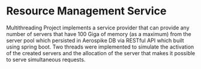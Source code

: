 # Resource Management Service

Multithreading Project implements a service provider that can provide any number of servers that have 100 Giga of memory (as a maximum)
from the server pool which persisted in Aerospike DB via RESTful API which built using spring boot.
Two threads were implemented to simulate the activation of the created servers and the allocation of the server that makes it possible 
to serve simultaneous requests.
